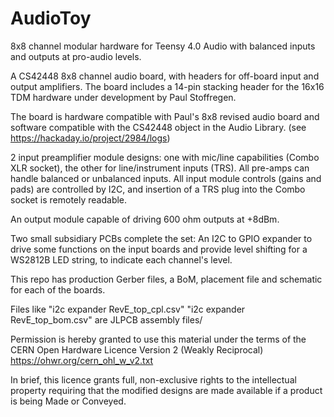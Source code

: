 # AudioToy
8x8 channel modular hardware for Teensy 4.0 Audio with balanced inputs and outputs at pro-audio levels.

A CS42448 8x8 channel audio board, with headers for off-board input and output amplifiers. The board includes a 14-pin stacking header for the 16x16 TDM hardware under development by Paul Stoffregen.

The board is hardware compatible with Paul's 8x8 revised audio board and software compatible with the CS42448 object in the Audio Library. (see https://hackaday.io/project/2984/logs)

2 input preamplifier module designs: one with mic/line capabilities (Combo XLR socket), the other for line/instrument inputs (TRS). All pre-amps can handle balanced or unbalanced inputs.
All input module controls (gains and pads) are controlled by I2C, and insertion of a TRS plug into the Combo socket is remotely readable.

An output module capable of driving 600  ohm outputs at +8dBm.

Two small subsidiary PCBs complete the set: An I2C to GPIO expander to drive some functions on the input boards and provide level shifting for a WS2812B LED string, to indicate each channel's level. 

This repo has production Gerber files, a BoM, placement file and schematic for each of the boards.

Files like "i2c expander RevE_top_cpl.csv" "i2c expander RevE_top_bom.csv" are JLPCB assembly files/

Permission is hereby granted to use this material under the terms of the CERN Open Hardware Licence Version 2 (Weakly Reciprocal) https://ohwr.org/cern_ohl_w_v2.txt  

In brief, this licence grants full, non-exclusive rights to the intellectual property requiring that the modified designs are made available if a product is being Made or Conveyed.
